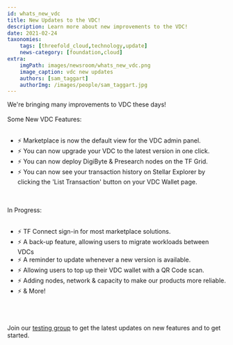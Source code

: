 ```yaml
---
id: whats_new_vdc
title: New Updates to the VDC!
description: Learn more about new improvements to the VDC!
date: 2021-02-24
taxonomies:
    tags: [threefold_cloud,technology,update]
    news-category: [foundation,cloud]
extra:
    imgPath: images/newsroom/whats_new_vdc.png
    image_caption: vdc new updates
    authors: [sam_taggart]
    authorImg: /images/people/sam_taggart.jpg
---
```


We're bringing many improvements to VDC these days!
<br/>
<br/>
Some New VDC Features:
<br/>
<br/>

- ⚡️ Marketplace is now the default view for the VDC admin panel.
- ⚡️ You can now upgrade your VDC to the latest version in one click.
- ⚡️ You can now deploy DigiByte & Presearch nodes on the TF Grid.
- ⚡️ You can now see your transaction history on Stellar Explorer by clicking the 'List Transaction' button on your VDC Wallet page.
<br/>
<br/>
In Progress:
<br/>
<br/>

- ⚡️ TF Connect sign-in for most marketplace solutions.
- ⚡️ A back-up feature, allowing users to migrate workloads between VDCs
- ⚡️ A reminder to update whenever a new version is available.
- ⚡️ Allowing users to top up their VDC wallet with a QR Code scan.
- ⚡️ Adding nodes, network & capacity to make our products more reliable.
- ⚡️ & More!
<br/>
<br/>

Join our [testing group](https://t.me/joinchat/BwOvOxxgK59GmRoZ2_sM0w) to get the latest updates on new features and to get started.